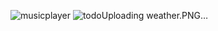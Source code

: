 ![musicplayer](https://github.com/ambasth05aruni/INTERACTIVE-CARD/assets/101694582/3a0c998c-de77-402a-a51b-9c184d79b9bb)
![todo![Uploading weather.PNG…]()
](https://github.com/ambasth05aruni/INTERACTIVE-CARD/assets/101694582/f5a3a931-efd1-4886-8857-ae54e2b391f0)


